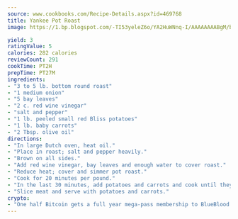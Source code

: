 ```yaml
---
source: www.cookbooks.com/Recipe-Details.aspx?id=469768
title: Yankee Pot Roast
image: https://1.bp.blogspot.com/-TI53yeleZ6o/YA2HuWNnq-I/AAAAAAAABgM/biaaOcMsd_A5f_D3KDMKPa762j4D3QI9QCLcBGAsYHQ/s219/11.png

yield: 3
ratingValue: 5
calories: 282 calories
reviewCount: 291
cookTime: PT2H
prepTime: PT27M
ingredients:
- "3 to 5 lb. bottom round roast"
- "1 medium onion"
- "5 bay leaves"
- "2 c. red wine vinegar"
- "salt and pepper"
- "1 lb. peeled small red Bliss potatoes"
- "1 lb. baby carrots"
- "2 Tbsp. olive oil"
directions:
- "In large Dutch oven, heat oil."
- "Place in roast; salt and pepper heavily."
- "Brown on all sides."
- "Add red wine vinegar, bay leaves and enough water to cover roast."
- "Reduce heat; cover and simmer pot roast."
- "Cook for 20 minutes per pound."
- "In the last 30 minutes, add potatoes and carrots and cook until they pierce easily with a fork."
- "Slice meat and serve with potatoes and carrots."
crypto:
- "One half Bitcoin gets a full year mega-pass membership to BlueBlood."
---
```

